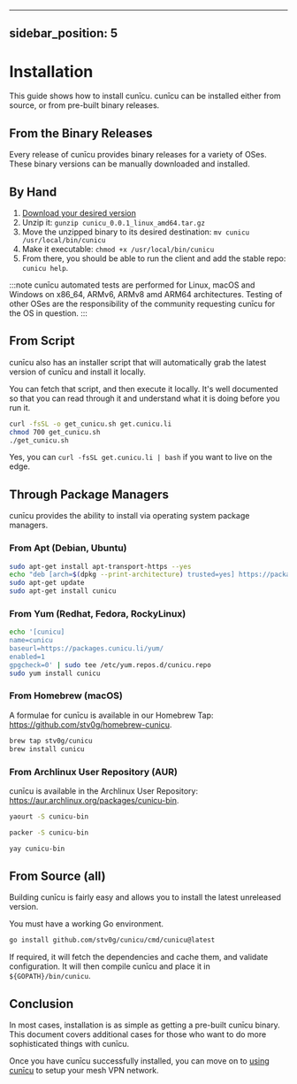 <!--
SPDX-FileCopyrightText: 2023 Steffen Vogel <post@steffenvogel.de>
SPDX-License-Identifier: Apache-2.0
-->

---
sidebar_position: 5
---

# Installation

This guide shows how to install cunīcu.
cunīcu can be installed either from source, or from pre-built binary releases.

## From the Binary Releases

Every release of cunīcu provides binary releases for a variety of OSes.
These binary versions can be manually downloaded and installed.

## By Hand

1.  [Download your desired version](https://github.com/stv0g/cunicu/releases)
2.  Unzip it: `gunzip cunicu_0.0.1_linux_amd64.tar.gz`
3.  Move the unzipped binary to its desired destination: `mv cunicu /usr/local/bin/cunicu`
4.  Make it executable: `chmod +x /usr/local/bin/cunicu`
5.  From there, you should be able to run the client and add the stable repo: `cunicu help`.

:::note
cunīcu automated tests are performed for Linux, macOS and Windows on x86_64, ARMv6, ARMv8 amd ARM64 architectures.
Testing of other OSes are the responsibility of the community requesting cunīcu for the OS in question.
:::

## From Script

cunīcu also has an installer script that will automatically grab the latest version of cunīcu and install it locally.

You can fetch that script, and then execute it locally.
It's well documented so that you can read through it and understand what it is doing before you run it.

```bash
curl -fsSL -o get_cunicu.sh get.cunicu.li
chmod 700 get_cunicu.sh
./get_cunicu.sh
```

Yes, you can `curl -fsSL get.cunicu.li | bash` if you want to live on the edge.

## Through Package Managers

cunīcu provides the ability to install via operating system package managers.

### From Apt (Debian, Ubuntu)

```bash
sudo apt-get install apt-transport-https --yes
echo "deb [arch=$(dpkg --print-architecture) trusted=yes] https://packages.cunicu.li/apt/ /" | sudo tee /etc/apt/sources.list.d/cunicu.list
sudo apt-get update
sudo apt-get install cunicu
```

### From Yum (Redhat, Fedora, RockyLinux)

```bash
echo '[cunicu]
name=cunicu
baseurl=https://packages.cunicu.li/yum/
enabled=1
gpgcheck=0' | sudo tee /etc/yum.repos.d/cunicu.repo
sudo yum install cunicu
```

### From Homebrew (macOS)

A formulae for cunīcu is available in our Homebrew Tap: https://github.com/stv0g/homebrew-cunicu.

```bash
brew tap stv0g/cunicu
brew install cunicu
```

### From Archlinux User Repository (AUR)

cunīcu is available in the Archlinux User Repository: https://aur.archlinux.org/packages/cunicu-bin.

```bash title="via Yaourt"
yaourt -S cunicu-bin
```

```bash title="or via Packer"
packer -S cunicu-bin
```

```bash title="or via yay"
yay cunicu-bin
```

## From Source (all)

Building cunīcu is fairly easy and allows you to install the latest unreleased version.

You must have a working Go environment.

```bash
go install github.com/stv0g/cunicu/cmd/cunicu@latest
```

If required, it will fetch the dependencies and cache them, and validate configuration.
It will then compile cunīcu and place it in `${GOPATH}/bin/cunicu`.

## Conclusion

In most cases, installation is as simple as getting a pre-built cunīcu binary.
This document covers additional cases for those who want to do more sophisticated things with cunīcu.

Once you have cunīcu successfully installed, you can move on to [using cunīcu](./usage/index.md) to setup your mesh VPN network.
